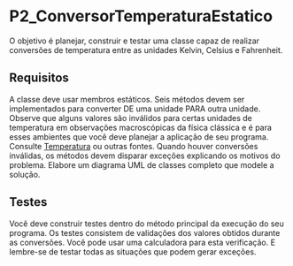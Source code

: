 # P2_ConversorTemperaturaEstatico

O objetivo é planejar, construir e testar uma classe capaz de realizar conversões de temperatura entre as
unidades Kelvin, Celsius e Fahrenheit.


## Requisitos

A classe deve usar membros estáticos. Seis métodos devem ser implementados para converter DE uma
unidade PARA outra unidade.
Observe que alguns valores são inválidos para certas unidades de temperatura em observações
macroscópicas da física clássica e é para esses ambientes que você deve planejar a aplicação de seu
programa. Consulte [Temperatura](https://pt.wikipedia.org/wiki/Temperatura) ou outras fontes.
Quando houver conversões inválidas, os métodos devem disparar exceções explicando os motivos do
problema.
Elabore um diagrama UML de classes completo que modele a solução.

## Testes

Você deve construir testes dentro do método principal da execução do seu programa.
Os testes consistem de validações dos valores obtidos durante as conversões. Você pode usar uma
calculadora para esta verificação. E lembre-se de testar todas as situações que podem gerar exceções.